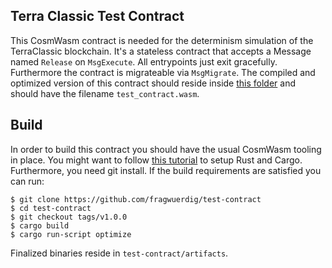## Terra Classic Test Contract
This CosmWasm contract is needed for the determinism simulation of the TerraClassic blockchain. It's a stateless contract that accepts a Message named `Release` on `MsgExecute`. All entrypoints just exit gracefully. Furthermore the contract is migrateable via `MsgMigrate`. The compiled and optimized version of this contract should reside inside [this folder](https://github.com/terra-rebels/classic/tree/main/x/wasm/keeper/testdata) and should have the filename `test_contract.wasm`.

## Build
In order to build this contract you should have the usual CosmWasm tooling in place. You might want to follow [this tutorial](https://classic-docs.terra.money/docs/develop/dapp/smart-contracts/set-up-local-environment.html#install-rust) to setup Rust and Cargo. Furthermore, you need git install. If the build requirements are satisfied you can run:

    $ git clone https://github.com/fragwuerdig/test-contract
    $ cd test-contract
    $ git checkout tags/v1.0.0
    $ cargo build
    $ cargo run-script optimize
   
Finalized binaries reside in `test-contract/artifacts`.
